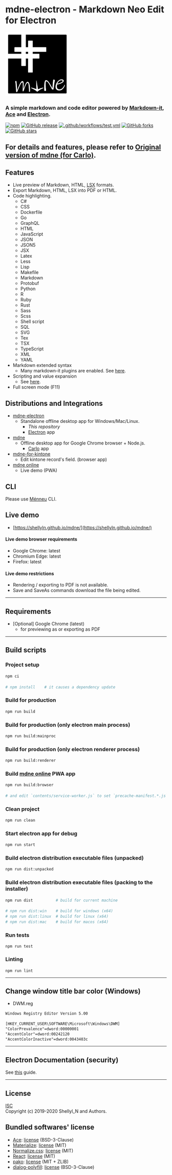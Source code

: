 # mdne-electron - Markdown Neo Edit for Electron

<img src="https://raw.githubusercontent.com/shellyln/mdne-electron/master/docs/logo.svg?sanitize=true" title="logo" style="width: 200px">

### A simple markdown and code editor powered by [Markdown-it](https://github.com/markdown-it/markdown-it), [Ace](https://ace.c9.io/) and [Electron](https://electronjs.org/).

[![npm](https://img.shields.io/npm/v/mdne-electron.svg)](https://www.npmjs.com/package/mdne-electron)
[![GitHub release](https://img.shields.io/github/release/shellyln/mdne-electron.svg)](https://github.com/shellyln/mdne-electron/releases)
[![.github/workflows/test.yml](https://github.com/shellyln/mdne-electron/workflows/.github/workflows/test.yml/badge.svg)](https://github.com/shellyln/mdne-electron/actions)
[![GitHub forks](https://img.shields.io/github/forks/shellyln/mdne-electron.svg?style=social&label=Fork)](https://github.com/shellyln/mdne-electron/fork)
[![GitHub stars](https://img.shields.io/github/stars/shellyln/mdne-electron.svg?style=social&label=Star)](https://github.com/shellyln/mdne-electron)



## For details and features, please refer to [Original version of mdne (for Carlo)](https://github.com/shellyln/mdne).


## Features
* Live preview of Markdown, HTML, [LSX](https://github.com/shellyln/liyad#what-is-lsx) formats.
* Export Markdown, HTML, LSX into PDF or HTML.
* Code highlighting.
  * C#
  * CSS
  * Dockerfile
  * Go
  * GraphQL
  * HTML
  * JavaScript
  * JSON
  * JSON5
  * JSX
  * Latex
  * Less
  * Lisp
  * Makefile
  * Markdown
  * Protobuf
  * Python
  * R
  * Ruby
  * Rust
  * Sass
  * Scss
  * Shell script
  * SQL
  * SVG
  * Tex
  * TSX
  * TypeScript
  * XML
  * YAML
* Markdown extended syntax
  * Many markdown-it plugins are enabled. See [here](https://github.com/shellyln/menneu#features).
* Scripting and value expansion
  * See [here](https://github.com/shellyln/menneu#lisp-block-expansion).
* Full screen mode (F11)


## Distributions and Integrations

* [mdne-electron](https://github.com/shellyln/mdne-electron)
  * Standalone offline desktop app for Windows/Mac/Linux.
    * *This repository*
    * [Electron](https://electronjs.org/) app
* [mdne](https://github.com/shellyln/mdne)
  * Offline desktop app for Google Chrome browser + Node.js.
    * [Carlo](https://github.com/GoogleChromeLabs/carlo) app
* [mdne-for-kintone](https://github.com/shellyln/mdne-for-kintone)
  * Edit kintone record's field. (browser app)
* [mdne online](https://shellyln.github.io/mdne/)
  * Live demo (PWA)


## CLI
Please use [Ménneu](https://github.com/shellyln/menneu#use-cli) CLI.


## Live demo
* [https://shellyln.github.io/mdne/](https://shellyln.github.io/mdne/)

#### Live demo browser requirements
* Google Chrome: latest
* Chromium Edge: latest
* Firefox: latest

#### Live demo restrictions
* Rendering / exporting to PDF is not available.
* Save and SaveAs commands download the file being edited.

----
## Requirements

* [Optional] Google Chrome (latest)
  * for previewing as or exporting as PDF


----

## Build scripts

### Project setup
```sh
npm ci

# npm install    # it causes a dependency update
```

### Build for production
```sh
npm run build
```

### Build for production (only electron main process)
```sh
npm run build:mainproc
```

### Build for production (only electron renderer process)
```sh
npm run build:renderer
```

### Build [mdne online](https://shellyln.github.io/mdne/) PWA app
```sh
npm run build:browser

# and edit `contents/service-worker.js` to set `precache-manifest.*.js` file name.
```

### Clean project
```sh
npm run clean
```

### Start electron app for debug
```sh
npm run start
```

### Build electron distribution executable files (unpacked)
```sh
npm run dist:unpacked
```

### Build electron distribution executable files (packing to the installer)
```sh
npm run dist          # build for current machine

# npm run dist:win    # build for windows (x64)
# npm run dist:linux  # build for linux (x64)
# npm run dist:mac    # build for macos (x64)
```

### Run tests
```
npm run test
```

### Linting
```
npm run lint
```

---
## Change window title bar color (Windows)

* DWM.reg

```reg
Windows Registry Editor Version 5.00

[HKEY_CURRENT_USER\SOFTWARE\Microsoft\Windows\DWM]
"ColorPrevalence"=dword:00000001
"AccentColor"=dword:00242120
"AccentColorInactive"=dword:0043403c
```

---

## **Electron Documentation (security)**
See [this](https://electronjs.org/docs/tutorial/security) guide.


----
## License
[ISC](https://github.com/shellyln/mdne-electron/blob/master/LICENSE.md)  
Copyright (c) 2019-2020 Shellyl_N and Authors.

## Bundled softwares' license

* [Ace](https://github.com/ajaxorg/ace): [license](https://github.com/ajaxorg/ace/blob/master/LICENSE) (BSD-3-Clause)
* [Materialize](https://materializecss.com/): [license](https://github.com/Dogfalo/materialize/blob/v1-dev/LICENSE) (MIT)
* [Normalize.css](https://necolas.github.io/normalize.css/): [license](https://github.com/necolas/normalize.css/blob/master/LICENSE.md) (MIT)
* [React](https://reactjs.org/): [license](https://github.com/facebook/react/blob/master/LICENSE) (MIT)
* [pako](https://github.com/nodeca/pako): [license](https://github.com/nodeca/pako/blob/master/LICENSE) (MIT + ZLIB)
* [dialog-polyfill](https://github.com/GoogleChrome/dialog-polyfill): [license](https://github.com/GoogleChrome/dialog-polyfill/blob/master/LICENSE) (BSD-3-Clause)
